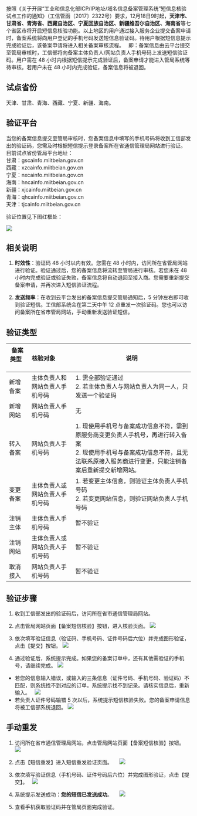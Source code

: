 按照《关于开展“工业和信息化部ICP/IP地址/域名信息备案管理系统”短信息核验试点工作的通知》（工信管函〔2017〕2322号）要求，12月18日9时起，**天津市、甘肃省、青海省、西藏自治区、宁夏回族自治区、新疆维吾尔自治区、海南省**等七个省区市将开启短信息核验功能。以上地区的用户通过接入服务企业提交备案申请时，备案系统将向用户登记的手机号码发送短信息验证码。待用户根据短信息提示完成验证后，该备案申请将进入相关备案审核流程。  
即：备案信息由云平台提交至管局审核时，工信部将向备案主体负责人/网站负责人手机号码上发送短信验证码。用户需在 48 小时内根据短信提示完成验证后，备案申请才能进入管局系统等待审核。若用户未在 48 小时内完成验证，备案信息将被退回。  
## 试点省份  
天津、甘肃、青海、西藏、宁夏、新疆、海南。 
## 验证平台
当您的备案信息提交至管局审核时，您备案信息中填写的手机号码将收到工信部发出的验证码，您需及时根据短信提示登录备案所在省通信管理局网站进行验证。  
目前试点省份管局平台地址：  
甘肃：gscainfo.miitbeian.gov.cn  
西藏：xzcainfo.miitbeian.gov.cn  
宁夏：nxcainfo.miitbeian.gov.cn  
海南：hncainfo.miitbeian.gov.cn  
新疆：xjcainfo.miitbeian.gov.cn  
青海：qhcainfo.miitbeian.gov.cn  
天津：tjcainfo.miitbeian.gov.cn  

验证位置见下图红框处： 

![](http://imgcache.tce.fsphere.cn/static/mc.qcloudimg.com/static/img/9a7e172b7ed594de9ae72319587b1233/3.png)  

## 相关说明

1. **时效性**：验证码 48 小时以内有效。您需在 48 小时内，访问所在省管局网站进行验证。验证通过后，您的备案信息将流转至管局进行审核。若您未在 48 小时内完成验证或验证失败，备案信息将自动退回至接入商。您需要重新提交备案申请，并再次进入短信验证流程。 

2. **发送频率**：在收到云平台发出的备案信息提交管局通知后，5 分钟左右即可收到验证短信。工信部系统会在第二天中午 12 点重发一次验证码。您也可以访问备案所在省市管局网站，手动重新发送验证短信。

## 验证类型

| **备案类型**       | **核验对象**          | **说明** |
| ------------- |-------------| -----|
| 新增备案  | 主体负责人和网站负责人手机号码 |1. 需全部验证通过 <br/> 2. 若主体负责人与网站负责人为同一人，只发送一个验证码|
| 新增网站  | 网站负责人手机号码 | 无|
| 转入备案     | 网站负责人手机号码     |  1. 现使用手机号与备案成功信息不符，需到原服务商变更负责人手机号，再进行转入备案 <br/> 2. 现使用手机号与备案成功信息不符，且无法联系原接入服务商进行变更，只能注销备案后重新提交新增网站。   |
| 变更备案 | 主体负责人或网站负责人手机号码     |1. 若变更主体信息，则验证主体负责人手机号码 <br/>2. 若变更网站信息，则验证网站负责人手机号码|
| 注销主体 | 主体负责人手机号码      | 暂不验证 |
| 注销网站 |主体负责人或网站负责人手机号码    | 暂不验证 |
| 取消接入 | 网站负责人手机号码 | 暂不验证 |

## 验证步骤
1. 收到工信部发出的验证码后，访问所在省市通信管理局网站。 
2. 点击管局网站页面【备案短信核验】按钮，进入核验页面。
![](http://imgcache.tce.fsphere.cn/static/mc.qcloudimg.com/static/img/06fd5c02dbafbc938c04e5f1c2e71497/4.png) 

3. 依次填写验证信息（验证码、手机号码、证件号码后六位）并完成图形验证，点击【提交】按钮。
![](http://imgcache.tce.fsphere.cn/static/mc.qcloudimg.com/static/img/30aae8611b53420c4d370e65a083d598/5.png)

4. 通过验证后，系统提示完成。如果您的备案订单中，还有其他需验证的手机号，请继续完成。
![](http://imgcache.tce.fsphere.cn/static/mc.qcloudimg.com/static/img/d89fc92b2e5615f2b802f29a9cda201d/1.png) 
 - 若您的信息输入错误，或输入的三条信息（证件号码、手机号码、验证码）不匹配，则系统找不到对应的订单。系统提示找不到记录。请核实信息后，重新输入。  
![](http://imgcache.tce.fsphere.cn/static/mc.qcloudimg.com/static/img/6884e656c6cb1f5a6a4f921cc3d78102/6.png)
 - 若负责人证件号码输错 5 次以后，系统提示短信核验失败。您的备案申请信息将被工信部系统退回。 
![](http://imgcache.tce.fsphere.cn/static/mc.qcloudimg.com/static/img/fd15cba45eb81f2b0aba646c1177d042/2.jpg)  

## 手动重发
1. 访问所在省市通信管理局网站，点击管局网站页面【备案短信核验】按钮。 
![](http://imgcache.tce.fsphere.cn/static/mc.qcloudimg.com/static/img/06fd5c02dbafbc938c04e5f1c2e71497/7.png)  

2. 点击【短信重发】进入短信重发验证页面。    
![](http://imgcache.tce.fsphere.cn/static/mc.qcloudimg.com/static/img/9349a2549e7afe3628db566f288b37f2/8.png)  

3. 依次填写验证信息（手机号码、证件号码后六位）并完成图形验证，点击【提交】。  
![](http://imgcache.tce.fsphere.cn/static/mc.qcloudimg.com/static/img/f52a611c025a1df886484e7bb3b1123d/9.png)    

4. 系统提示发送成功：**您的短信已发送成功**。    
![](http://imgcache.tce.fsphere.cn/static/mc.qcloudimg.com/static/img/a54fa401fce5bab0f00b5e34fbfac973/10.png)  

5. 查看手机获取验证码并在管局页面完成验证。  


